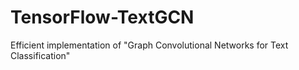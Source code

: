 # TensorFlow-TextGCN
Efficient implementation of "Graph Convolutional Networks for Text Classification"
